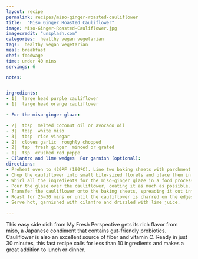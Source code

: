 ```yaml
---
layout: recipe
permalink: recipes/miso-ginger-roasted-cauliflower
title:  "Miso Ginger Roasted Cauliflower"
image: Miso-Ginger-Roasted-Cauliflower.jpg
imagecredit: "unsplash.com"
categories:  healthy vegan vegetarian
tags:  healthy vegan vegetarian
meal: breakfast
chef: foodwage
time: under 40 mins
servings: 6

notes:


ingredients:
- 1|  large head purple cauliflower
- 1|  large head orange cauliflower

- For the miso-ginger glaze:

- 2|  tbsp  melted coconut oil or avocado oil
- 3|  tbsp  white miso
- 3|  tbsp  rice vinegar
- 2|  cloves garlic  roughly chopped
- 2|  tsp  fresh ginger  minced or grated
- 1|  tsp  crushed red peppe
- Cilantro and lime wedges  For garnish (optional):
directions:
- Preheat oven to 420ºF (190ºC). Line two baking sheets with parchment paper.
- Chop the cauliflower into small bite-sized florets and place them in a very large bowl.
- Whirl all the ingredients for the miso-ginger glaze in a food processor until it becomes as smooth as possible. It should have the consistency of a paste.
- Pour the glaze over the cauliflower, coating it as much as possible.
- Transfer the cauliflower onto the baking sheets, spreading it out into a single layer for even roasting. (You may need to do this in batches depending on the size of your oven and baking sheets.)
- Roast for 25–30 mins or until the cauliflower is charred on the edges.
- Serve hot, garnished with cilantro and drizzled with lime juice.

---
```


This easy side dish from My Fresh Perspective gets its rich flavor from miso, a Japanese condiment that contains gut-friendly probiotics. Cauliflower is also an excellent source of fiber and vitamin C. Ready in just 30 minutes, this fast recipe calls for less than 10 ingredients and makes a great addition to lunch or dinner.